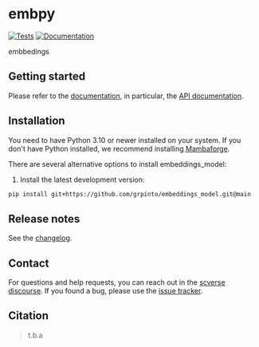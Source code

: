 # embpy

[![Tests][badge-tests]][tests]
[![Documentation][badge-docs]][documentation]

[badge-tests]: https://img.shields.io/github/actions/workflow/status/grpinto/embeddings_model/test.yaml?branch=main
[badge-docs]: https://img.shields.io/readthedocs/embeddings_model

embbedings

## Getting started

Please refer to the [documentation][],
in particular, the [API documentation][].

## Installation

You need to have Python 3.10 or newer installed on your system.
If you don't have Python installed, we recommend installing [Mambaforge][].

There are several alternative options to install embeddings_model:

<!--
1) Install the latest release of `embeddings_model` from [PyPI][]:

```bash
pip install embeddings_model
```
-->

1. Install the latest development version:

```bash
pip install git+https://github.com/grpinto/embeddings_model.git@main
```

## Release notes

See the [changelog][].

## Contact

For questions and help requests, you can reach out in the [scverse discourse][].
If you found a bug, please use the [issue tracker][].

## Citation

> t.b.a

[mambaforge]: https://github.com/conda-forge/miniforge#mambaforge
[scverse discourse]: https://discourse.scverse.org/
[issue tracker]: https://github.com/grpinto/embeddings_model/issues
[tests]: https://github.com/grpinto/embeddings_model/actions/workflows/test.yml
[documentation]: https://embeddings_model.readthedocs.io
[changelog]: https://embeddings_model.readthedocs.io/en/latest/changelog.html
[api documentation]: https://embeddings_model.readthedocs.io/en/latest/api.html
[pypi]: https://pypi.org/project/embeddings_model
